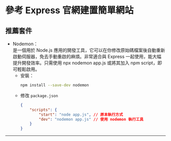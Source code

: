 # 參考 Express 官網建置簡單網站


## 推薦套件

* Nodemon：  
  是一個用於 Node.js 應用的開發工具，它可以在你修改原始碼檔案後自動重新啟動伺服器，免去手動重啟的麻煩。非常適合與 Express 一起使用，能大幅提升開發效率。只需使用 npx nodemon app.js 或將其加入 npm script，即可輕鬆啟用。
  * 安裝：
    ```bash
    npm install --save-dev nodemon
    ```
  * 修改 `package.json`
    ```json
    {
        "scripts": {
            "start": "node app.js", // 原本執行方式
            "dev": "nodemon app.js" // 使用 nodemon 執行工具
        }
    }
    ```

---